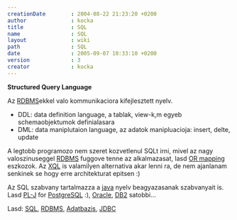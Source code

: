 ```yaml
---
creationDate        : 2004-08-22 21:23:20 +0200 
author              : kocka 
title               : SQL 
name                : SQL 
layout              : wiki 
path                : SQL 
date                : 2005-09-07 10:33:10 +0200 
version             : 3 
creator             : kocka 
---
```

__Structured Query Language__

Az [RDBMS](RDBMS.html)ekkel valo kommunikaciora kifejlesztett nyelv.

*   DDL: data definition language, a tablak, view-k,m egyeb schemaobjektumok definialasara
*   DML: data maniplutaion language, az adatok manipluacioja: insert, delte, update

A legtobb programozo nem szeret kozvetlenul SQLt irni, mivel az nagy valoszinuseggel [RDBMS](RDBMS.html) fuggove tenne az alkalmazasat, lasd [OR mapping](OR%20Mapping.html) eszkozok. Az [XQL](xql.html) is valamilyen alternativa akar lenni ra, de nem ajanlanam senkinek se hogy erre architekturat epitsen :)

Az SQL szabvany tartalmazza a [java](java.html) nyelv beagyazasanak szabvanyait is. Lasd [PL-J](PL-J.html) for [PostgreSQL](PostgreSQL.html) :), [Oracle](Oracle.html), [DB2](DB2.html) satobbi...

Lasd: [SQL](SQL.html), [RDBMS](RDBMS.html), [Adatbazis](Adatbazis.html), [JDBC](JDBC.html)
